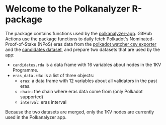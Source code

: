# Welcome to the Polkanalyzer R-package

The package contains functions used by the [polkanalyzer-app](https://github.com/filippoweb3/polkanalyzer-app). GitHub Actions use the package functions to daily fetch Polkadot's Nominated-Proof-of-Stake (NPoS) eras data from the [polkadot watcher csv exporter](https://github.com/w3f/polkadot-watcher-csv-exporter) and the [candidates dataset](https://polkadot.w3f.community/candidates), and prepare two datasets that are used by the app:

- `candidates.rda` is a data frame with 16 variables about nodes in the 1KV Programme.
- `eras_data.rda`: is a list of three objects:
  - `eras`: a data frame with 12 variables about all validators in the past eras.
  - `chain`: the chain where eras data come from (only Polkadot supported)
  - `interval`: eras interval

Because the two datasets are merged, only the 1KV nodes are currently used in the Polkanalyzer app.
